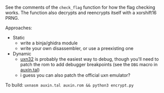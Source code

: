 See the comments of the `check_flag` function for how the flag checking works.
The function also decrypts and reencrypts itself with a xorshift16 PRNG.

Approaches:

- Static
    - write a binja/ghidra module
    - write your own disassembler, or use a preexisting one
- Dynamic
    - [uxn32](https://github.com/randrew/uxn32) is probably the easiest way to debug, though you'll need to patch the rom to add debugger breakpoints (see the `DBG` macro in [auxin.tal](auxin.tal))
    - i guess you can also patch the official uxn emulator?

To build: `uxnasm auxin.tal auxin.rom && python3 encrypt.py`
